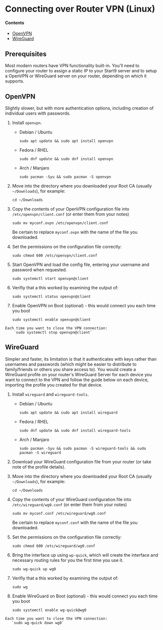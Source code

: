 # Connecting over Router VPN (Linux)

#### Contents
- [OpenVPN](#openvpn)
- [WireGuard](#wireguard)

## Prerequisites
Most modern routers have VPN functionality built-in. You'll need to configure your router to assign a static IP to your Start9 server and to setup a OpenVPN or WireGuard server on your router, depending on which it supports.

## OpenVPN

Slightly slower, but with more authentication options, including creation of individual users with passwords.

1. Install `openvpn`.

    - Debian / Ubuntu

        ```
        sudo apt update && sudo apt install openvpn
        ```
    
    - Fedora / RHEL

        ```
        sudo dnf update && sudo dnf install openvpn
        ```
    - Arch / Manjaro

        ```
        sudo pacman -Syu && sudo pacman -S openvpn
        ```

1.  Move into the directory where you downloaded your Root CA (usually `~/Downloads`), for example:

        cd ~/Downloads

1. Copy the contents of your OpenVPN configuration file into `/etc/openvpn/client.conf` (or enter them from your notes)

    ```
    sudo mv myconf.ovpn /etc/openvpn/client.conf
    ```
    Be certain to replace `myconf.ovpn` with the name of the file you downloaded.

1. Set the permissions on the configuration file correctly:

    ```
    sudo chmod 600 /etc/openvpn/client.conf
    ```

1. Start OpenVPN and load the config file, entering your username and password when requested.

    ```
    sudo systemctl start openvpn@client
    ```

1. Verifiy that a this worked by examining the output of:
    ```
    sudo systemctl status openvpn@client
    ```

1. Enable OpenVPN on Boot (optional) - this would connect you each time you boot
    ```
    sudo systemctl enable openvpn@client
    ```

```admonish tip
Each time you want to close the VPN connection:
    `sudo systemctl stop openvpn@client`
```


## WireGuard

Simpler and faster, its limitation is that it authenticates with keys rather than usernames and passwords (which might be easier to distribute to family/friends or others you share access to). You would create a WireGuard profile on your router's WireGuard Server for each device you want to connect to the VPN and follow the guide below on each device, importing the profile you created for that device.

1. Install `wireguard` and `wireguard-tools`.

    - Debian / Ubuntu

        ```
        sudo apt update && sudo apt install wireguard
        ```
    
    - Fedora / RHEL

        ```
        sudo dnf update && sudo dnf install wireguard-tools
        ```
    - Arch / Manjaro

        ```
        sudo pacman -Syu && sudo pacman -S wireguard-tools && sudo pacman -S wireguard
        ```

    

1. Download your WireGuard configuration file from your router (or take note of the profile details).

1.  Move into the directory where you downloaded your Root CA (usually `~/Downloads`), for example:

        cd ~/Downloads

1. Copy the contents of your WireGuard configuration file into `/etc/wireguard/wg0.conf` (or enter them from your notes)

    ```
    sudo mv myconf.conf /etc/wireguard/wg0.conf
    ```
    Be certain to replace `myconf.conf` with the name of the file you downloaded.

1. Set the permissions on the configuration file correctly:

    ```
    sudo chmod 600 /etc/wireguard/wg0.conf
    ```

1. Bring the interface up using `wp-quick`, which will create the interface and necessary routing rules for you the first time you use it.
    ```
    sudo wg-quick up wg0
    ```

1. Verifiy that a this worked by examining the output of:
    ```
    sudo wg
    ```

1. Enable WireGuard on Boot (optional) - this would connect you each time you boot
    ```
    sudo systemctl enable wg-quick@wg0
    ```

 ```admonish tip
Each time you want to close the VPN connection:
    `sudo wg-quick down wg0`
```
